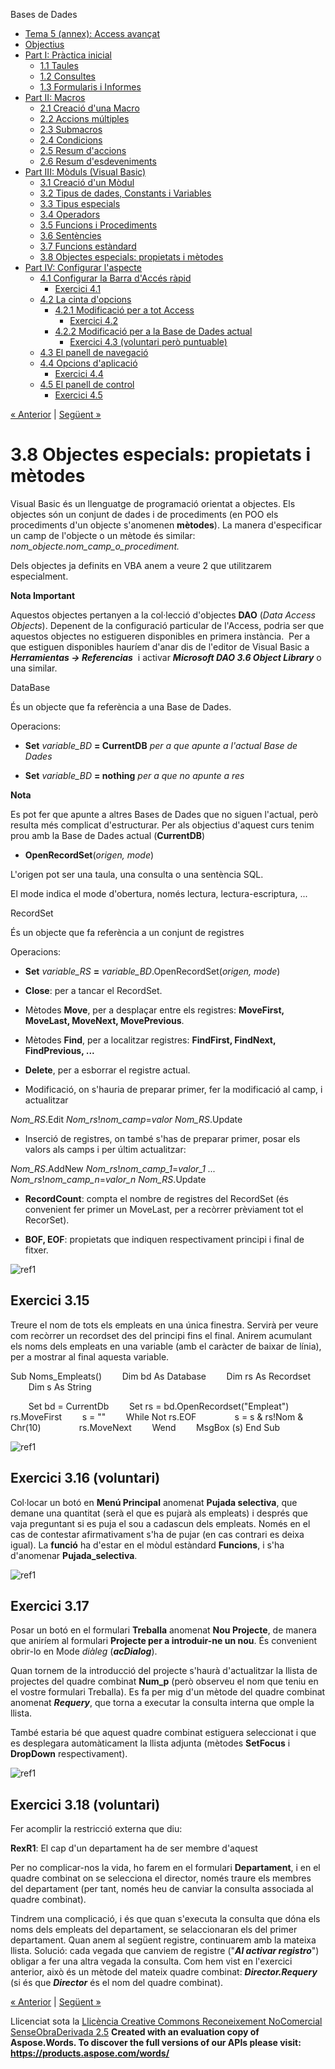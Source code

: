 Bases de Dades

- [Tema 5 (annex): Access avançat](index.md)
- [Objectius](objectius.md)
- [Part I: Pràctica inicial](part_i_prctica_inicial.md) 
  - [1.1 Taules](11_taules.md)
  - [1.2 Consultes](12_consultes.md)
  - [1.3 Formularis i Informes](13_formularis_i_informes.md)
- [Part II: Macros](part_ii_macros.md) 
  - [2.1 Creació d'una Macro](21_creaci_duna_macro.md)
  - [2.2 Accions múltiples](22_accions_mltiples.md)
  - [2.3 Submacros](23_submacros.md)
  - [2.4 Condicions](24_condicions.md)
  - [2.5 Resum d'accions](25_resum_daccions.md)
  - [2.6 Resum d'esdeveniments](26_resum_desdeveniments.md)
- [Part III: Mòduls (Visual Basic)](part_iii_mduls_visual_basic.md) 
  - [3.1 Creació d'un Mòdul](31_creaci_dun_mdul.md)
  - [3.2 Tipus de dades, Constants i Variables](32_tipus_de_dades_constants_i_variables.md)
  - [3.3 Tipus especials](33_tipus_especials.md)
  - [3.4 Operadors](34_operadors.md)
  - [3.5 Funcions i Procediments](35_funcions_i_procediments.md)
  - [3.6 Sentències](36_sentncies.md)
  - [3.7 Funcions estàndard](37_funcions_estndard.md)
  - [3.8 Objectes especials: propietats i mètodes](38_objectes_especials_propietats_i_mtodes.md)
- [Part IV: Configurar l'aspecte](part_iv_configurar_laspecte.md) 
  - [4.1 Configurar la Barra d'Accés ràpid](41_configurar_la_barra_daccs_rpid.md) 
    - [Exercici 4.1](exercici_41.md)
  - [4.2 La cinta d'opcions](42_la_cinta_dopcions.md) 
    - [4.2.1 Modificació per a tot Access](421_modificaci_per_a_tot_access.md) 
      - [Exercici 4.2](exercici_42.md)
    - [4.2.2 Modificació per a la Base de Dades actual](422_modificaci_per_a_la_base_de_dades_actual.md) 
      - [Exercici 4.3 (voluntari però puntuable)](exercici_43_voluntari_per_puntuable.md)
  - [4.3 El panell de navegació](43_el_panell_de_navegaci.md)
  - [4.4 Opcions d'aplicació](44_opcions_daplicaci.md) 
    - [Exercici 4.4](exercici_44.md)
  - [4.5 El panell de control](45_el_panell_de_control.md) 
    - [Exercici 4.5](exercici_45.md)

[« Anterior](37_funcions_estndard.md) | [Següent »](part_iv_configurar_laspecte.md)
# <a name="main"></a>**3.8 Objectes especials: propietats i mètodes**


Visual Basic és un llenguatge de programació orientat a objectes. Els objectes són un conjunt de dades i de procediments (en POO els procediments d'un objecte s'anomenen **mètodes**). La manera d'especificar un camp de l'objecte o un mètode és similar: *nom\_objecte.nom\_camp\_o\_procediment.*

Dels objectes ja definits en VBA anem a veure 2 que utilitzarem especialment. 

**Nota Important**

Aquestos objectes pertanyen a la col·lecció d'objectes **DAO** (*Data Access Objects*). Depenent de la configuració particular de l'Access, podria ser que aquestos objectes no estigueren disponibles en primera instància.  Per a que estiguen disponibles hauríem d'anar dis de l'editor de Visual Basic a ***Herramientas → Referencias***  i activar ***Microsoft DAO 3.6 Object Library*** o una similar. 

DataBase 

És un objecte que fa referència a una Base de Dades. 

Operacions: 

- **Set** *variable\_BD* **= CurrentDB** *per a que apunte a l'actual Base de Dades*

- **Set** *variable\_BD* **= nothing** *per a que no apunte a res*

**Nota**

Es pot fer que apunte a altres Bases de Dades que no siguen l'actual, però resulta més complicat d'estructurar. Per als objectius d'aquest curs tenim prou amb la Base de Dades actual (**CurrentDB**) 

- **OpenRecordSet**(*origen, mode*) 

L'origen pot ser una taula, una consulta o una sentència SQL. 

El mode indica el mode d'obertura, només lectura, lectura-escriptura, ... 

RecordSet 

És un objecte que fa referència a un conjunt de registres 

Operacions: 

- **Set** *variable\_RS* **=** *variable\_BD*.OpenRecordSet(*origen, mode*) 

- **Close**: per a tancar el RecordSet. 

- Mètodes **Move**, per a desplaçar entre els registres: **MoveFirst, MoveLast, MoveNext, MovePrevious**. 

- Mètodes **Find**, per a localitzar registres: **FindFirst, FindNext, FindPrevious, ...**

- **Delete**, per a esborrar el registre actual. 

- Modificació, on s'hauria de preparar primer, fer la modificació al camp, i actualitzar 

*Nom\_RS*.Edit 
*Nom\_rs*!*nom\_camp*=*valor* 
*Nom\_RS*.Update 

- Inserció de registres, on també s'has de preparar primer, posar els valors als camps i per últim actualitzar: 

*Nom\_RS*.AddNew 
*Nom\_rs*!*nom\_camp\_1*=*valor\_1* 
*...* 
*Nom\_rs*!*nom\_camp\_n*=*valor\_n* 
*Nom\_RS*.Update 

- **RecordCount**: compta el nombre de registres del RecordSet (és convenient fer primer un MoveLast, per a recòrrer prèviament tot el RecorSet). 

- **BOF, EOF**: propietats que indiquen respectivament principi i final de fitxer.



![ref1]
## **Exercici 3.15**
Treure el nom de tots els empleats en una única finestra. Servirà per veure com recòrrer un recordset des del principi fins el final. Anirem acumulant els noms dels empleats en una variable (amb el caràcter de baixar de línia), per a mostrar al final aquesta variable. 

Sub Noms\_Empleats()
`    `Dim bd As Database
`    `Dim rs As Recordset
`    `Dim s As String

`    `Set bd = CurrentDb
`    `Set rs = bd.OpenRecordset("Empleat")
`    `rs.MoveFirst
`    `s = ""
`    `While Not rs.EOF
`        `s = s & rs!Nom & Chr(10)
`        `rs.MoveNext
`    `Wend
`    `MsgBox (s)
End Sub 

![ref1]
## **Exercici 3.16 (voluntari)**
Col·locar un botó en **Menú Principal** anomenat **Pujada selectiva**, que demane una quantitat (serà el que es pujarà als empleats) i després que vaja preguntant si es puja el sou a cadascun dels empleats. Només en el cas de contestar afirmativament s'ha de pujar (en cas contrari es deixa igual). La **funció** ha d'estar en el mòdul estàndard **Funcions**, i s'ha d'anomenar **Pujada\_selectiva**. 

![ref1]
## **Exercici 3.17**
Posar un botó en el formulari **Treballa** anomenat **Nou Projecte**, de manera que aniríem al formulari **Projecte per a introduir-ne un nou**. És convenient obrir-lo en Mode *diàleg* (***acDialog***). 

Quan tornem de la introducció del projecte s'haurà d'actualitzar la llista de projectes del quadre combinat **Num\_p** (però observeu el nom que teniu en el vostre formulari Treballa). Es fa per mig d'un mètode del quadre combinat anomenat ***Requery***, que torna a executar la consulta interna que omple la llista. 

També estaria bé que aquest quadre combinat estiguera seleccionat i que es desplegara automàticament la llista adjunta (mètodes **SetFocus** i **DropDown** respectivament). 

![ref1]
## **Exercici 3.18 (voluntari)**
Fer acomplir la restricció externa que diu: 

**RexR1**: El cap d'un departament ha de ser membre d'aquest 

Per no complicar-nos la vida, ho farem en el formulari **Departament**, i en el quadre combinat on se selecciona el director, només traure els membres del departament (per tant, només heu de canviar la consulta associada al quadre combinat). 

Tindrem una complicació, i és que quan s'executa la consulta que dóna els noms dels empleats del departament, se selaccionaran els del primer departament. Quan anem al següent registre, continuarem amb la mateixa llista. Solució: cada vegada que canviem de registre ("***Al activar registro***") obligar a fer una altra vegada la consulta. Com hem vist en l'exercici anterior, això és un mètode del mateix quadre combinat: ***Director.Requery*** (si és que ***Director*** és el nom del quadre combinat). 

[« Anterior](37_funcions_estndard.md) | [Següent »](part_iv_configurar_laspecte.md)

Llicenciat sota la [Llicència Creative Commons Reconeixement NoComercial SenseObraDerivada 2.5](http://creativecommons.org/licenses/by-nc-nd/2.5/)
**Created with an evaluation copy of Aspose.Words. To discover the full versions of our APIs please visit: https://products.aspose.com/words/**

[ref1]: 38_objectes_especials_propietats_i_mtodes.002.png
